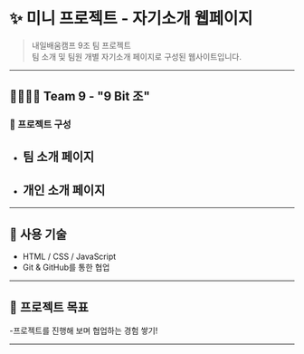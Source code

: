 # ✨ 미니 프로젝트 - 자기소개 웹페이지

> 내일배움캠프 9조 팀 프로젝트  
> 팀 소개 및 팀원 개별 자기소개 페이지로 구성된 웹사이트입니다.

---

## 👨‍👩‍👧‍👦 Team 9 - "9 Bit 조"

### 🧩 프로젝트 구성
- **팀 소개 페이지**  
  - 
- **개인 소개 페이지**  
  - 

---

## 🔗 사용 기술
- HTML / CSS / JavaScript  
- Git & GitHub를 통한 협업

---



## 🎯 프로젝트 목표
-프로젝트를 진행해 보며 협업하는 경험 쌓기!

---

